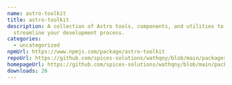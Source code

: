 ```yaml
---
name: astro-toolkit
title: astro-toolkit
description: A collection of Astro tools, components, and utilities to
  streamline your development process.
categories:
  - uncategorized
npmUrl: https://www.npmjs.com/package/astro-toolkit
repoUrl: https://github.com/spices-solutions/wathqny/blob/main/packages/astro-toolkit/README.md
homepageUrl: https://github.com/spices-solutions/wathqny/blob/main/packages/astro-toolkit/README.md
downloads: 26
---
```

